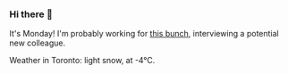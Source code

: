 ### Hi there :wave:

It's Monday! I'm probably working for [this bunch](https://github.com/kohofinancial), interviewing a potential new colleague.

Weather in Toronto: light snow, at -4°C.
